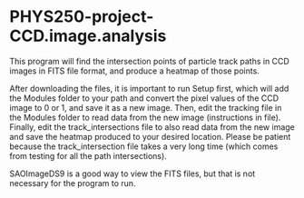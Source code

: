 # PHYS250-project-CCD.image.analysis

This program will find the intersection points of particle track paths in CCD images in FITS file format, and produce a heatmap of those points.  

After downloading the files, it is important to run Setup first, which will add the Modules folder to your path and convert the pixel values of the CCD image to 0 or 1, and save it as a new image. Then, edit the tracking file in the Modules folder to read data from the new image (instructions in file). Finally, edit the track_intersections file to also read data from the new image and save the heatmap produced to your desired location. 
Please be patient because the track_intersection file takes a very long time (which comes from testing for all the path intersections).  


SAOImageDS9 is a good way to view the FITS files, but that is not necessary for the program to run.
